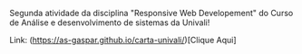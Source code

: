 Segunda atividade da disciplina "Responsive Web Developement" do Curso de Análise e desenvolvimento de sistemas da Univali!

Link: (https://as-gaspar.github.io/carta-univali/)[Clique Aqui]
